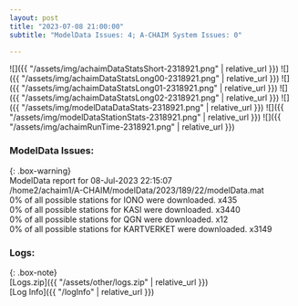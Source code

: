 ```yaml
---
layout: post
title: "2023-07-08 21:00:00"
subtitle: "ModelData Issues: 4; A-CHAIM System Issues: 0"

---
```


![]({{ "/assets/img/achaimDataStatsShort-2318921.png" | relative_url }})
![]({{ "/assets/img/achaimDataStatsLong00-2318921.png" | relative_url }})
![]({{ "/assets/img/achaimDataStatsLong01-2318921.png" | relative_url }})
![]({{ "/assets/img/achaimDataStatsLong02-2318921.png" | relative_url }})
![]({{ "/assets/img/modelDataDataStats-2318921.png" | relative_url }})
![]({{ "/assets/img/modelDataStationStats-2318921.png" | relative_url }})
![]({{ "/assets/img/achaimRunTime-2318921.png" | relative_url }})


### ModelData Issues:  
  
{: .box-warning}  
 ModelData report for 08-Jul-2023 22:15:07   
 /home2/achaim1/A-CHAIM/modelData/2023/189/22/modelData.mat   
 0% of all possible stations for IONO were downloaded. x435   
 0% of all possible stations for KASI were downloaded. x3440   
 0% of all possible stations for QGN were downloaded. x12   
 0% of all possible stations for KARTVERKET were downloaded. x3149   
  


### Logs:  
  
{: .box-note}  
[Logs.zip]({{ "/assets/other/logs.zip" | relative_url }})  
[Log Info]({{ "/logInfo" | relative_url }})  
